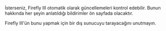 İsterseniz, Firefly III otomatik olarak güncellemeleri kontrol edebilir. Bunun hakkında her şeyin anlatıldığı bildirimler ön sayfada olacaktır.

Firefly III'ün bunu yapmak için bir dış sunucuyu tarayacağını unutmayın.